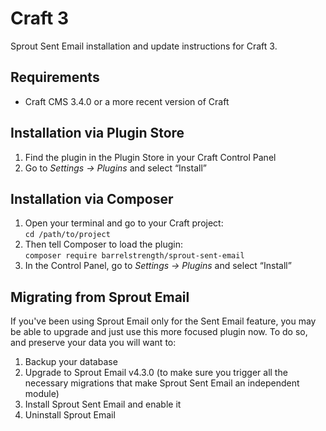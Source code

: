# Craft 3

Sprout Sent Email installation and update instructions for Craft 3.

## Requirements

* Craft CMS 3.4.0 or a more recent version of Craft

## Installation via Plugin Store

1. Find the plugin in the Plugin Store in your Craft Control Panel 
2. Go to _Settings → Plugins_ and select “Install”

## Installation via Composer 

1. Open your terminal and go to your Craft project:<br>`cd /path/to/project`
2. Then tell Composer to load the plugin:<br>`composer require barrelstrength/sprout-sent-email`
3. In the Control Panel, go to _Settings → Plugins_ and select “Install”

## Migrating from Sprout Email

If you've been using Sprout Email only for the Sent Email feature, you may be able to upgrade and just use this more focused plugin now. To do so, and preserve your data you will want to:
 
 1. Backup your database
 2. Upgrade to Sprout Email v4.3.0 (to make sure you trigger all the necessary migrations that make Sprout Sent Email an independent module)
 3. Install Sprout Sent Email and enable it
 4. Uninstall Sprout Email